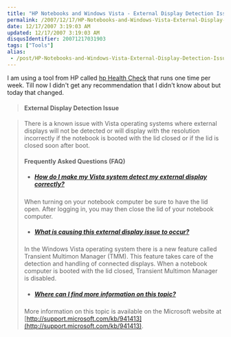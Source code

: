 ```yaml
---
title: "HP Notebooks and Windows Vista - External Display Detection Issue"
permalink: /2007/12/17/HP-Notebooks-and-Windows-Vista-External-Display-Detection-Issue/
date: 12/17/2007 3:19:03 AM
updated: 12/17/2007 3:19:03 AM
disqusIdentifier: 20071217031903
tags: ["Tools"]
alias:
 - /post/HP-Notebooks-and-Windows-Vista-External-Display-Detection-Issue.aspx/index.html
---
```

I am using a tool from HP called [hp Health Check](http://h30155.www3.hp.com/helpandsupport/cpcehelp.html) that runs one time per week. Till now I didn't get any recommendation that I didn't know about but today that changed.

> #### External Display Detection Issue
<!-- more -->
> 
> There is a known issue with Vista operating systems where external displays will not be detected or will display with the resolution incorrectly if the notebook is booted with the lid closed or if the lid is closed soon after boot.
> 
> #### Frequently Asked Questions (FAQ)
> 
> *   ##### [How do I make my Vista system detect my external display correctly?](mshelp://)
> 
> When turning on your notebook computer be sure to have the lid open. After logging in, you may then close the lid of your notebook computer.
> 
> *   ##### [ What is causing this external display issue to occur?](mshelp://)
> 
> In the Windows Vista operating system there is a new feature called Transient Multimon Manager (TMM). This feature takes care of the detection and handling of connected displays. When a notebook computer is booted with the lid closed, Transient Multimon Manager is disabled.
> 
> *   ##### [ Where can I find more information on this topic?](mshelp://)
> 
> More information on this topic is available on the Microsoft website at [http://support.microsoft.com/kb/941413](http://support.microsoft.com/kb/941413).
